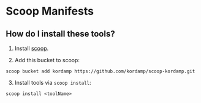 # Scoop Manifests

## How do I install these tools?

1. Install [scoop](https://github.com/lukesampson/scoop).

2. Add this bucket to scoop:

```
scoop bucket add kordamp https://github.com/kordamp/scoop-kordamp.git
```

3. Install tools via `scoop install`:

```
scoop install <toolName>
```
